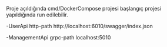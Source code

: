 Proje açıldığında cmd/DockerCompose projesi başlangıç projesi yapıldığında run edilebilir.

-UserApi http-path http://localhost:6010/swagger/index.json
	
-ManagementApi grpc-path localhost:5010